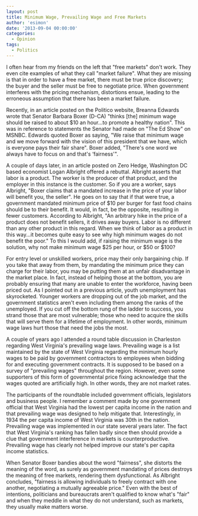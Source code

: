 ```yaml
---
layout: post
title: Minimum Wage, Prevailing Wage and Free Markets
author: 'esimon'
date: '2013-09-04 00:00:00'
categories:
  - Opinion
tags:
  - Politics
---
```

I often hear from my friends on the left that "free markets" don't work. They even cite examples of what they call "market failure". What they are missing is that in order to have a free market, there must be true price discovery; the buyer and the seller must be free to negotiate price. When government interferes with the pricing mechanism, distortions ensue, leading to the erroneous assumption that there has been a market failure. 

Recently, in an article posted on the Politico website, Breanna Edwards wrote that Senator Barbara Boxer (D-CA) "thinks [the] minimum wage should be raised to about $10 an hour...to promote a healthy nation". This was in reference to statements the Senator had made on "The Ed Show" on MSNBC. Edwards quoted Boxer as saying, "We raise that minimum wage and we move forward with the vision of this president that we have, which is everyone pays their fair share". Boxer added, "There's one word we always have to focus on and that's ‘fairness'". 

A couple of days later, in an article posted on Zero Hedge, Washington DC based economist Logan Albright offered a rebuttal. Albright asserts that labor is a product. The worker is the producer of that product, and the employer in this instance is the customer. So if you are a worker, says Albright, "Boxer claims that a mandated increase in the price of your labor will benefit you, the seller". He goes on to say that if that were true, a government mandated minimum price of $10 per burger for fast food chains should be to their benefit. It would, in fact, be the opposite, resulting in fewer customers. According to Albright, "An arbitrary hike in the price of a product does not benefit sellers, it drives away buyers. Labor is no different than any other product in this regard. When we think of labor as a product in this way...it becomes quite easy to see why high minimum wages do not benefit the poor." To this I would add, if raising the minimum wage is the solution, why not make minimum wage $25 per hour, or $50 or $100? 

For entry level or unskilled workers, price may their only bargaining chip. If you take that away from them, by mandating the minimum price they can charge for their labor, you may be putting them at an unfair disadvantage in the market place. In fact, instead of helping those at the bottom, you are probably ensuring that many are unable to enter the workforce, having been priced out. As I pointed out in a previous article, youth unemployment has skyrocketed. Younger workers are dropping out of the job market, and the government statistics aren't even including them among the ranks of the unemployed. If you cut off the bottom rung of the ladder to success, you strand those that are most vulnerable; those who need to acquire the skills that will serve them for a lifetime of employment. In other words, minimum wage laws hurt those that need the jobs the most. 

A couple of years ago I attended a round table discussion in Charleston regarding West Virginia's prevailing wage laws. Prevailing wage is a list maintained by the state of West Virginia regarding the minimum hourly wages to be paid by government contractors to employees when bidding for and executing government contracts. It is supposed to be based on a survey of "prevailing wages" throughout the region. However, even some supporters of this form of governmental price fixing acknowledge that the wages quoted are artificially high. In other words, they are not market rates. 

The participants of the roundtable included government officials, legislators and business people. I remember a comment made by one government official that West Virginia had the lowest per capita income in the nation and that prevailing wage was designed to help mitigate that. Interestingly, in 1934 the per capita income of West Virginia was 30th in the nation. Prevailing wage was implemented in our state several years later. The fact that West Virginia's ranking has fallen badly since then should provide a clue that government interference in markets is counterproductive. Prevailing wage has clearly not helped improve our state's per capita income statistics. 

When Senator Boxer bandies about the word "fairness", she distorts the meaning of the word, as surely as government mandating of prices destroys the meaning of free markets, rendering them dysfunctional. As Albright concludes, "fairness is allowing individuals to freely contract with one another, negotiating a mutually agreeable price." Even with the best of intentions, politicians and bureaucrats aren't qualified to know what's "fair" and when they meddle in what they do not understand, such as markets, they usually make matters worse. 

